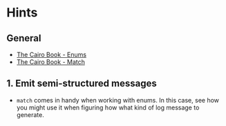 # Hints

## General

- [The Cairo Book - Enums][tcb-enums]
- [The Cairo Book - Match][tcb-match]

## 1. Emit semi-structured messages

- `match` comes in handy when working with enums. In this case, see how you
might use it when figuring how what kind of log message to generate.

[tcb-enums]: https://book.cairo-lang.org/ch06-01-enums.html
[tcb-match]: https://book.cairo-lang.org/ch06-02-the-match-control-flow-construct.html

